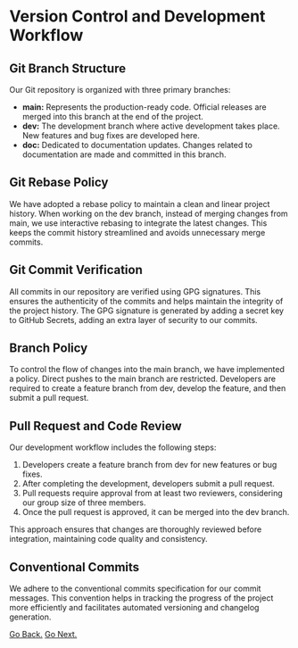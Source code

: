 # Version Control and Development Workflow

## Git Branch Structure

Our Git repository is organized with three primary branches:

- **main:** Represents the production-ready code. Official releases are merged into this branch at the end of the project.
- **dev:** The development branch where active development takes place. New features and bug fixes are developed here.
- **doc:** Dedicated to documentation updates. Changes related to documentation are made and committed in this branch.

## Git Rebase Policy

We have adopted a rebase policy to maintain a clean and linear project history. When working on the dev branch, instead of merging changes from main, we use interactive rebasing to integrate the latest changes. This keeps the commit history streamlined and avoids unnecessary merge commits.

## Git Commit Verification

All commits in our repository are verified using GPG signatures. This ensures the authenticity of the commits and helps maintain the integrity of the project history. The GPG signature is generated by adding a secret key to GitHub Secrets, adding an extra layer of security to our commits.

## Branch Policy

To control the flow of changes into the main branch, we have implemented a policy. Direct pushes to the main branch are restricted. Developers are required to create a feature branch from dev, develop the feature, and then submit a pull request.

## Pull Request and Code Review

Our development workflow includes the following steps:

1. Developers create a feature branch from dev for new features or bug fixes.
2. After completing the development, developers submit a pull request.
3. Pull requests require approval from at least two reviewers, considering our group size of three members.
4. Once the pull request is approved, it can be merged into the dev branch.

This approach ensures that changes are thoroughly reviewed before integration, maintaining code quality and consistency.

## Conventional Commits

We adhere to the conventional commits specification for our commit messages. This convention helps in tracking the progress of the project more efficiently and facilitates automated versioning and changelog generation.

[Go Back.](./index.md) [Go Next.](./build_automation.md)

